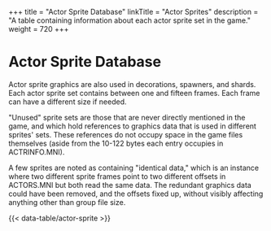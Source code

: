 +++
title = "Actor Sprite Database"
linkTitle = "Actor Sprites"
description = "A table containing information about each actor sprite set in the game."
weight = 720
+++

# Actor Sprite Database

Actor sprite graphics are also used in decorations, spawners, and shards. Each actor sprite set contains between one and fifteen frames. Each frame can have a different size if needed.

"Unused" sprite sets are those that are never directly mentioned in the game, and which hold references to graphics data that is used in different sprites' sets. These references do not occupy space in the game files themselves (aside from the 10-122 bytes each entry occupies in ACTRINFO.MNI).

A few sprites are noted as containing "identical data," which is an instance where two different sprite frames point to two different offsets in ACTORS.MNI but both read the same data. The redundant graphics data could have been removed, and the offsets fixed up, without visibly affecting anything other than group file size.

{{< data-table/actor-sprite >}}
